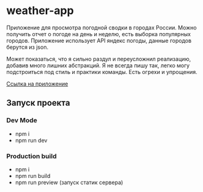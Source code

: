 # weather-app
Приложение для просмотра погодной сводки в городах России.
Можно получить отчет о погоде на день и неделю, есть выборка популярных городов.
Приложение использует API яндекс погоды,  данные городов берутся из json.

Может показаться, что я сильно раздул и переусложнил реализацию, добавив много лишних абстракций.
Я не всегда пишу так, легко могу подстроиться под стиль и практики команды. Есть огрехи и упрощения.

[Ссылка на приложение](https://zvonok-weather-app-git-main-jxrakeksers-projects.vercel.app/)
 
## Запуск проекта

### Dev Mode

* npm i
* npm run dev

### Production build

* npm i
* npm run build
* npm run preview (запуск статик сервера)

